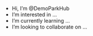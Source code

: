 -  Hi, I’m @DemoParkHub
-  I’m interested in ...
-  I’m currently learning ...
-  I’m looking to collaborate on ...